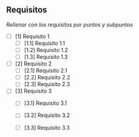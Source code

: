 ## Requisitos

*Rellenar con los requisitos por puntos y subpuntos*

- [ ] [1] Requisito 1
   - [ ] [1.1] Requisito 1.1
   - [ ] [1.2] Requisito 1.2
   - [ ] [1.3] Requisito 1.3
- [ ] [2] Requisito 2
   - [ ] [2.1] Requisito 2.1
   - [ ] [2.2] Requisito 2.2
   - [ ] [2.3] Requisito 2.3
- [ ] [3] Requisito 3
   - [ ] [3.1] Requisito 3.1
   - [ ] [3.2] Requisito 3.2
   - [ ] [3.3] Requisito 3.3

